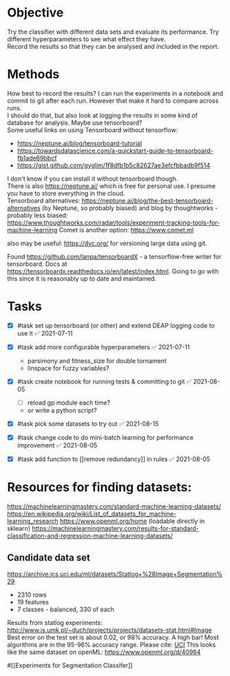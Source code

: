 # Objective
Try the classifier with different data sets and evaluate its performance.  Try different hyperparameters to see what effect they have.  
Record the results so that they can be analysed and included in the report.

# Methods
How best to record the results?
I can run the experiments in a notebook and commit to git after each run.  However that make it hard to compare across runs.  
I should do that, but also look at logging the results in some kind of database for analysis.   Maybe use tensorboard?  
Some useful links on using Tensorboard without tensorflow:
- https://neptune.ai/blog/tensorboard-tutorial
- https://towardsdatascience.com/a-quickstart-guide-to-tensorboard-fb1ade69bbcf
- https://gist.github.com/gyglim/1f8dfb1b5c82627ae3efcfbbadb9f514

I don't know if you can install it without tensorboard though.  
There is also https://neptune.ai/ which is free for personal use.  I presume you have to store everything in the cloud.  
Tensorboard alternatives:
https://neptune.ai/blog/the-best-tensorboard-alternatives
(by Neptune, so probably biased)
and blog by thoughtworks - probably less biased:
https://www.thoughtworks.com/radar/tools/experiment-tracking-tools-for-machine-learning
Comet is another option: https://www.comet.ml

also may be useful:  https://dvc.org/ for versioning large data using git.  

Found https://github.com/lanpa/tensorboardX - a tensorflow-free writer for tensorboard.   Docs at https://tensorboardx.readthedocs.io/en/latest/index.html.  Going to go with this since it is reasonably up to date and maintained.


# Tasks 
- [x] #task set up tensorboard (or other) and extend DEAP logging code to use it ✅ 2021-07-11
- [x] #task add more configurable hyperparameters ✅ 2021-07-11
    - parsimony and fitness_size for double tornament
    - linspace for fuzzy variables?
- [x] #task create notebook for running tests & committing to git ✅ 2021-08-05
    - [ ] reload gp module each time?
    - or write a python script?
- [x] #task pick some datasets to try out ✅ 2021-08-15
- [x] #task change code to do mini-batch learning for performance improvement ✅ 2021-08-05
- [x] #task add function to [[remove redundancy]] in rules ✅ 2021-08-05


#  Resources for finding datasets:
https://machinelearningmastery.com/standard-machine-learning-datasets/
https://en.wikipedia.org/wiki/List_of_datasets_for_machine-learning_research
https://www.openml.org/home (loadable directly in sklearn)
https://machinelearningmastery.com/results-for-standard-classification-and-regression-machine-learning-datasets/

## Candidate data set
https://archive.ics.uci.edu/ml/datasets/Statlog+%28Image+Segmentation%29
 - 2310 rows
 - 19 features
 - 7 classes - balanced, 330 of each

Results from statlog experiments:
http://www.is.umk.pl/~duch/projects/projects/datasets-stat.html#Image
Best error on the test set is about 0.02, or 98% accuracy.  A high bar!  Most algorithms are in the 95-96% accuracy range.
Please cite: [UCI](http://archive.ics.uci.edu/ml/citation_policy.html)
This looks like the same dataset on openML: https://www.openml.org/d/40984

#[[Experiments for Segmentation Classifer]]
